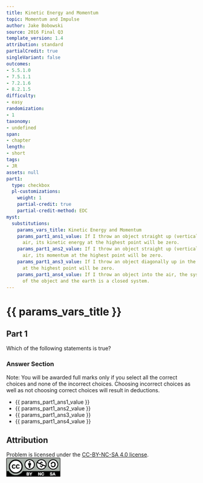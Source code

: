 ```yaml
---
title: Kinetic Energy and Momentum
topic: Momentum and Impulse
author: Jake Bobowski
source: 2016 Final Q3
template_version: 1.4
attribution: standard
partialCredit: true
singleVariant: false
outcomes:
- 5.5.1.0
- 7.5.1.1
- 7.2.1.6
- 8.2.1.5
difficulty:
- easy
randomization:
- 1
taxonomy:
- undefined
span:
- chapter
length:
- short
tags:
- JR
assets: null
part1:
  type: checkbox
  pl-customizations:
    weight: 1
    partial-credit: true
    partial-credit-method: EDC
myst:
  substitutions:
    params_vars_title: Kinetic Energy and Momentum
    params_part1_ans1_value: If I throw an object straight up (vertically) in the
      air, its kinetic energy at the highest point will be zero.
    params_part1_ans2_value: If I throw an object straight up (vertically) in the
      air, its momentum at the highest point will be zero.
    params_part1_ans3_value: If I throw an object diagonally up in the air, its momentum
      at the highest point will be zero.
    params_part1_ans4_value: If I throw an object into the air, the system composed
      of the object and the earth is a closed system.
---
```

# {{ params_vars_title }}

## Part 1

Which of the following statements is true?

### Answer Section

Note: You will be awarded full marks only if you select all the correct choices and none of the incorrect choices. Choosing incorrect choices as well as not choosing correct choices will result in deductions.

- {{ params_part1_ans1_value }}
- {{ params_part1_ans2_value }}
- {{ params_part1_ans3_value }}
- {{ params_part1_ans4_value }}

## Attribution

Problem is licensed under the [CC-BY-NC-SA 4.0 license](https://creativecommons.org/licenses/by-nc-sa/4.0/).<br> ![The Creative Commons 4.0 license requiring attribution-BY, non-commercial-NC, and share-alike-SA license.](https://raw.githubusercontent.com/firasm/bits/master/by-nc-sa.png)
